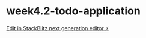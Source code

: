# week4.2-todo-application

[Edit in StackBlitz next generation editor ⚡️](https://stackblitz.com/~/github.com/vaibhav7000/week4.2-todo-application)